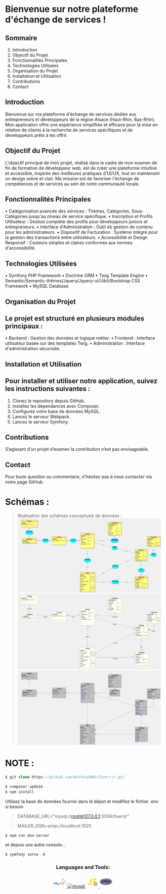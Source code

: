 # Bienvenue sur notre plateforme d'échange de services !
## Sommaire
1.	Introduction
2.	Objectif du Projet
3.	Fonctionnalités Principales
4.	Technologies Utilisées
5.	Organisation du Projet
6.	Installation et Utilisation
7.	Contributions
8.	Contact

## Introduction
Bienvenue sur ma plateforme d'échange de services dédiée aux entrepreneurs et développeurs de la région Alsace (Haut-Rhin, Bas-Rhin). Mon application offre une expérience simplifiée et efficace pour la mise en relation de clients à la recherche de services spécifiques et de développeurs prêts à les offrir.

## Objectif du Projet
L'objectif principal de mon projet, réalisé dans le cadre de mon examen de fin de formation de développeur web, est de créer une plateforme intuitive et accessible, inspirée des meilleures pratiques d'UI/UX, tout en maintenant un design sobre et clair. Ma mission est de favoriser l'échange de compétences et de services au sein de notre communauté locale.

## Fonctionnalités Principales
•	Catégorisation avancée des services : Thèmes, Catégories, Sous-Catégories jusqu'au niveau de service spécifique.
•	Inscription et Profils Utilisateur : Gestion complète des profils pour développeurs juniors et entrepreneurs.
•	Interface d'Administration : Outil de gestion de contenu pour les administrateurs.
•	Dispositif de Facturation : Système intégré pour la gestion des transactions entre utilisateurs.
•	Accessibilité et Design Responsif : Couleurs simples et claires conformes aux normes d'accessibilité.

## Technologies Utilisées
•	Symfony PHP Framework
•	Doctrine ORM
•	Twig Template Engine
•	Semantic/Semantic-thêmes/Jquery/Jquery-ui/Uikit/Bootstrap CSS Framework
•	MySQL Database

## Organisation du Projet

## Le projet est structuré en plusieurs modules principaux :
•	Backend : Gestion des données et logique métier.
•	Frontend : Interface utilisateur basée sur des templates Twig.
•	Administration : Interface d'administration sécurisée.
## Installation et Utilisation

## Pour installer et utiliser notre application, suivez les instructions suivantes :

1.	Clonez le repository depuis GitHub.
2.	Installez les dépendances avec Composer.
3.	Configurez votre base de données MySQL.
4.	Lancez le serveur Webpack.
5.	Lancez le serveur Symfony.

## Contributions
S’agissant d’un projet d’examen la contribution n’est pas envisageable.
## Contact
Pour toute question ou commentaire, n'hésitez pas à nous contacter via notre page GitHub.

# Schémas :

> Réalisation des schémas conceptuels de données :
> ![MCD](https://github.com/AnthonyM68/fiverrjr/blob/master/MCD.jpg)
> ![UML](https://github.com/AnthonyM68/fiverrjr/blob/master/UML.jpg)
> ![MLD](https://github.com/AnthonyM68/fiverrjr/blob/master/MLD.jpg)

# NOTE :
```php
$ git clone https://github.com/AnthonyM68/fiverrjr.git
```
```php
$ composer update 
$ npm install
```
Utilisez la base de données fournie dans le dépot et modifiez le fichier .env si besoin

> DATABASE_URL="mysql://root@127.0.0.1:3306/fiverrjr"

> MAILER_DSN=smtp://localhost:1025

```php
$ npm run dev-server 
```
et depuis une autre console...
```php
$ symfony serve -d
```

<h3 align="center">Languages and Tools:</h3>
<div align="center">
<a href="https://www.mysql.com/" target="_blank" rel="noreferrer"> <img src="https://raw.githubusercontent.com/devicons/devicon/master/icons/mysql/mysql-original-wordmark.svg" alt="mysql" width="40" height="40"/> </a>
<a href="https://www.mysql.com/" target="_blank" rel="noreferrer"> <img src="https://github.com/AwesomeLogos/logomono/blob/gh-pages/logos/symfony.svg" alt="mysql" width="40" height="40"/> </a>
<a href="https://www.mysql.com/" target="_blank" rel="noreferrer"> <img src="https://github.com/AnthonyM68/fiverrjr/blob/master/js.svg" alt="javascript" width="40" height="40"/> </a>
<a href="https://www.php.net" target="_blank" rel="noreferrer"> <img src="https://raw.githubusercontent.com/devicons/devicon/master/icons/php/php-original.svg" alt="php" width="40" height="40"/> </a>
</div>